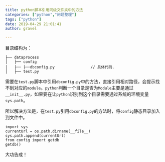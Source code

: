 ```yaml
---
title: python脚本引用同级文件夹中的方法 
categories: ["python","问题整理"]
tags: ["python"]
date: 2019-04-29 21:01:41 
author: gravel

---
```


目录结构为：

```
├── dataprocess                                                    
│   ├── config
│   ├── ├──dbconfig.py                // 具体代码.                    
│   ├── test.py
```

需要在`test.py`脚本中引用`dbconfig.py`中的方法，直接引用相对路径，会提示找不到对应的`module`。`python`判断一个目录是否为`Module`主要是通过 `__init__.py`，如果要在让`python`识别到这个目录需要通过系统的环境变量 `sys.path`。

所以解决方法是，在`test.py`引用`dbconfig.py`的方法时，将`config`静态目录加入到文件中。

```
import sys
currentUrl = os.path.dirname(__file__)
sys.path.append(currentUrl)
from config import getdb
getdb()
```



大功告成！